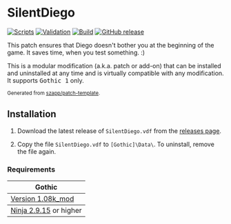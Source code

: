 # SilentDiego

[![Scripts](https://github.com/damianut/SilentDiego/actions/workflows/scripts.yml/badge.svg)](https://github.com/damianut/SilentDiego/actions/workflows/scripts.yml)
[![Validation](https://github.com/damianut/SilentDiego/actions/workflows/validation.yml/badge.svg)](https://github.com/damianut/SilentDiego/actions/workflows/validation.yml)
[![Build](https://github.com/damianut/SilentDiego/actions/workflows/build.yml/badge.svg)](https://github.com/damianut/SilentDiego/actions/workflows/build.yml)
[![GitHub release](https://img.shields.io/github/v/release/damianut/SilentDiego.svg)](https://github.com/damianut/SilentDiego/releases/latest)  
<!-- [![World of Gothic](https://raw.githubusercontent.com/szapp/patch-template/main/.github/actions/initialization/badges/wog.svg)](https://www.worldofgothic.de/dl/download_XXXX.htm) -->
<!-- [![Spine](https://raw.githubusercontent.com/szapp/patch-template/main/.github/actions/initialization/badges/spine.svg)](https://clockwork-origins.com/spine) -->
<!-- [![Steam workshop](https://img.shields.io/badge/steam-workshop-2a3f5a?logo=steam&labelColor=1b2838)](https://steamcommunity.com/sharedfiles/filedetails/?id=XXXXXXXXXX) -->

This patch ensures that Diego doesn't bother you at the beginning of the game. It saves time, when you test something. :)

This is a modular modification (a.k.a. patch or add-on) that can be installed and uninstalled at any time and is virtually compatible with any modification.
It supports <kbd>Gothic 1</kbd> only.

<sup>Generated from [szapp/patch-template](https://github.com/szapp/patch-template).</sup>

## Installation

1. Download the latest release of `SilentDiego.vdf` from the [releases page](https://github.com/damianut/SilentDiego/releases/latest).

2. Copy the file `SilentDiego.vdf` to `[Gothic]\Data\`. To uninstall, remove the file again.

<!--
The patch is also available on
- [World of Gothic](https://www.worldofgothic.de/dl/download_XXXX.htm) | [Forum thread](https://forum.worldofplayers.de/forum/threads/XXXXXXX)
- [Spine Mod-Manager](https://clockwork-origins.com/spine/)
- [Steam Workshop Gothic 1](https://steamcommunity.com/sharedfiles/filedetails/?id=XXXXXXXXXX)
-->

### Requirements

<table><thead><tr><th>Gothic</th></tr></thead>
<tbody><tr><td><a href="https://www.worldofgothic.de/dl/download_34.htm">Version 1.08k_mod</a></td></tr></tbody>
<tbody><tr><td colspan="1" align="center"><a href="https://github.com/szapp/Ninja">Ninja 2.9.15</a> or higher</td></tr></tbody></table>

<!--

If you are interested in writing your own patch, please do not copy this patch!
Instead refer to the PATCH TEMPLATE to build a foundation that is customized to your needs!
The patch template can found at https://github.com/szapp/patch-template.

-->
